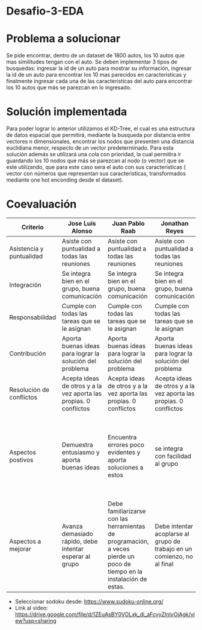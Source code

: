 # Desafio-3-EDA

# Problema a solucionar

Se pide encontrar, dentro de un dataset de 1800 autos, los 10 autos que mas similitudes tengan con el auto. Se deben implementar 3 tipos de busquedas: ingresar la id de un auto para mostrar su información, ingresar la id de un auto para encontrar los 10 mas parecidos en caracteristicas y finalmente ingresar cada una de las caracteristicas del auto para encontrar los 10 autos que más se parezcan en lo ingresado.

# Solución implementada

Para poder lograr lo anterior utilizamos el KD-Tree, el cual es una estructura de datos espacial que permitirá, mediante la busqueda por distancia entre vectores n dimensionales, encontrar los nodos que presenten una distancia euclidiana menor, respecto de un vector predeterminado. Para esta solución además se utilizará una cola con prioridad, la cual permitira ir guardando los 10 nodos que más se parezcan al nodo (o vector) que se este utilizando, que para este caso sera el auto con sus caracteristicas ( vector con números que representan sus caracteristicas, transformados mediante one hot enconding desde el dataset).

# Coevaluación

|Criterio                 | Jose Luis Alonso | Juan Pablo Raab | Jonathan Reyes | Diego Acosta |
|-------------------------|------------------|-----------------|----------------|--------------|
|Asistencia y puntualidad |Asiste con puntualidad a todas las reuniones                  |Asiste con puntualidad a todas las reuniones                  |Asiste con puntualidad a todas las reuniones                 |Asiste con puntualidad a todas las reuniones               |
|Integración              |Se integra bien en el grupo, buena comunicación                  |Se integra bien en el grupo, buena comunicación                  |Se integra bien en el grupo, buena comunicación                 | Se integra bien en el grupo, buena comunicación              |Se integra bien en el grupo, buena comunicación 
|Responsabilidad          | Cumple con todas las tareas que se le asignan                 | Cumple con todas las tareas que se le asignan                  | Cumple con todas las tareas que se le asignan                 | Cumple con todas las tareas que se le asignan               |
|Contribución             | Aporta buenas ideas para lograr la solución del problema                 | Aporta buenas ideas para lograr la solución del problema                 |  Aporta buenas ideas para lograr la solución del problema               | Aporta buenas ideas para lograr la solución del problema              |
|Resolución de conflictos | Acepta ideas de otros y a la vez aporta las propias. 0 conflictos                 | Acepta ideas de otros y a la vez aporta las propias. 0 conflictos                 | Acepta ideas de otros y a la vez aporta las propias. 0 conflictos                | Acepta ideas de otros y a la vez aporta las propias. 0 conflictos          |
|Aspectos postivos        |Demuestra entusiasmo y aporta buenas ideas     | Encuentra errores poco evidentes y aporta soluciones a estos      | se integra con facilidad al grupo      | Posee un amplio conocimiento de las herramientas utilizadas durante el trabajo, las cuales comparte con el grupo        |
|Aspectos a mejorar        | Avanza demasiado rápido, debe intentar esperar al grupo | Debe familiarizarse con las herramientas de programación, a veces pierde un poco de tiempo en la instalación de estas.     | Debe intentar acoplarse al grupo de trabajo en un comienzo, no al final | Debe aportar mas codificando en una próxima entrega, no solo aportar con ideas y solucionar problemas |

- Seleccionar sodoku desde: https://www.sudoku-online.org/
- Link al video: https://drive.google.com/file/d/1ZEuAsBY0VOLxk_di_aFcyyZlnIvOiAgk/view?usp=sharing
